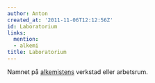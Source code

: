 ```yaml
---
author: Anton
created_at: '2011-11-06T12:12:56Z'
id: Laboratorium
links:
  mention:
  - alkemi
title: Laboratorium
---
```


Namnet på [alkemistens] verkstad eller arbetsrum.

  [alkemistens]: alkemi
